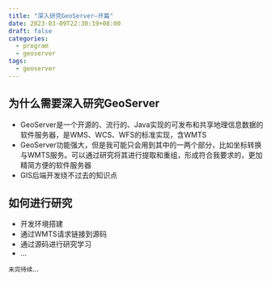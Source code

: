 ```yaml
---
title: "深入研究GeoServer—开篇"
date: 2023-03-09T22:30:19+08:00
draft: false
categories: 
  - program
  - geoserver
tags: 
  - geoserver
---
```


## 为什么需要深入研究GeoServer

- GeoServer是一个开源的、流行的、Java实现的可发布和共享地理信息数据的软件服务器，是WMS、WCS、WFS的标准实现，含WMTS
- GeoServer功能强大，但是我可能只会用到其中的一两个部分，比如坐标转换与WMTS服务。可以通过研究将其进行提取和重组，形成符合我要求的，更加精简方便的软件服务器
- GIS后端开发绕不过去的知识点

## 如何进行研究

- 开发环境搭建
- 通过WMTS请求链接到源码
- 通过源码进行研究学习
- …

`未完待续`...